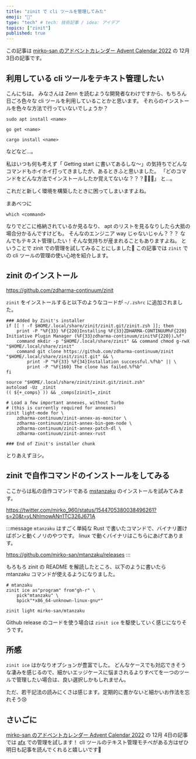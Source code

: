 ```yaml
---
title: "zinit で cli ツールを管理してみた"
emoji: "👋"
type: "tech" # tech: 技術記事 / idea: アイデア
topics: ["zinit"]
published: true
---
```


この記事は [mirko-san のアドベントカレンダー Advent Calendar 2022](https://adventar.org/calendars/8051) の 12月 3日の記事です。

## 利用している cli ツールをテキスト管理したい

こんにちは。
みなさんは Zenn を読むような開発者なわけですから、もちろん日ごろ色々な cli ツールを利用していることかと思います。
それらのインストールを色々な方法で行っていないでしょうか？

```
sudo apt install <name>
```

```
go get <name>
```

```
cargo install <name>
```

などなど…。

私はいつも何も考えず「 Getting start に書いてあるしな～」の気持ちでどんなコマンドもホイホイ打ってきましたが、あるときふと思いました。
「どのコマンドをどんな方法でインストールしたか覚えてないな？？？🤔🤔🤔」
と…。

これだと新しく環境を構築したときに困ってしまいますよね。

まあべつに
```
which <command>
```
なりでどこに格納されているか見るなり、 apt のリストを見るなりしたら大抵の場合分かるんですけども。
そんなのエンジニア way じゃないじゃん？？？
なんでもテキスト管理したい！そんな気持ちが産まれることもありますよね。
ということで zinit での管理を試してみることにしました💪
この記事では `zinit` での cli ツールの管理の使い心地を紹介します。

## zinit のインストール

https://github.com/zdharma-continuum/zinit

`zinit` をインストールすると以下のようなコードが `~/.zshrc` に追加されました。

```shell
### Added by Zinit's installer
if [[ ! -f $HOME/.local/share/zinit/zinit.git/zinit.zsh ]]; then
    print -P "%F{33} %F{220}Installing %F{33}ZDHARMA-CONTINUUM%F{220} Initiative Plugin Manager (%F{33}zdharma-continuum/zinit%F{220})…%f"
    command mkdir -p "$HOME/.local/share/zinit" && command chmod g-rwX "$HOME/.local/share/zinit"
    command git clone https://github.com/zdharma-continuum/zinit "$HOME/.local/share/zinit/zinit.git" && \
        print -P "%F{33} %F{34}Installation successful.%f%b" || \
        print -P "%F{160} The clone has failed.%f%b"
fi

source "$HOME/.local/share/zinit/zinit.git/zinit.zsh"
autoload -Uz _zinit
(( ${+_comps} )) && _comps[zinit]=_zinit

# Load a few important annexes, without Turbo
# (this is currently required for annexes)
zinit light-mode for \
    zdharma-continuum/zinit-annex-as-monitor \
    zdharma-continuum/zinit-annex-bin-gem-node \
    zdharma-continuum/zinit-annex-patch-dl \
    zdharma-continuum/zinit-annex-rust

### End of Zinit's installer chunk
```

とりあえずヨシ。

## zinit で自作コマンドのインストールをしてみる

ここからは私の自作コマンドである [mstanzaku](https://github.com/mirko-san/mtanzaku) のインストールを試みてみます。

https://twitter.com/mirko_960/status/1544705380038496261?s=20&t=yLNhlmowANn1TC326J671A

:::message
`mtanzaku` はすごく単純な Rust で書いたコマンドで、バイナリ置けばポンと動くノリのやつです。
linux で動くバイナリはこちらにあげてあります。

https://github.com/mirko-san/mtanzaku/releases
:::

もろもろ zinit の README を解読したところ、以下のように書いたら mtanzaku コマンドが使えるようになりました。

```shell
# mtanzaku
zinit ice as"program" from"gh-r" \
    pick"mtanzaku" \
    bpick"*x86_64-unknown-linux-gnu*"

zinit light mirko-san/mtanzaku
```

Github release のコードを使う場合は `zinit ice` を駆使していく感じになりそうです。

## 所感

`zinit ice` はかなりオプションが豊富でした。
どんなケースでも対応できそうな凄みを感じるので、細かいエッジケースに悩まされるよりすべてを一つのツールで管理したい場合は、良い選択しかもしれません。

ただ、若干記法の読みにくさは感じます。定期的に書かないと細かいお作法を忘れそう😢

## さいごに

[mirko-san のアドベントカレンダー Advent Calendar 2022](https://adventar.org/calendars/8051) の 12月 4日の記事では [afx](https://babarot.me/afx/) での管理を試します！
cli ツールのテキスト管理モチベがある方はぜひ明日も記事を読んでくれると嬉しいです🤗
